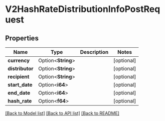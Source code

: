 # V2HashRateDistributionInfoPostRequest

## Properties

Name | Type | Description | Notes
------------ | ------------- | ------------- | -------------
**currency** | Option<**String**> |  | [optional]
**distributor** | Option<**String**> |  | [optional]
**recipient** | Option<**String**> |  | [optional]
**start_date** | Option<**i64**> |  | [optional]
**end_date** | Option<**i64**> |  | [optional]
**hash_rate** | Option<**f64**> |  | [optional]

[[Back to Model list]](../README.md#documentation-for-models) [[Back to API list]](../README.md#documentation-for-api-endpoints) [[Back to README]](../README.md)


